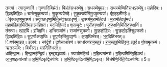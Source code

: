 

  
तन्त्वा॑। त्वा॒नृ॒म्णानि॑। नृ॒म्णानि॒बिभ्र॑तं। बिभ्र॑तंस॒धस्थे॑षु। स॒धस्थे॑षुम॒ह:। स॒धस्थे॒ष्विति॑स॒धऽस्थे॑षु। म॒होदि॒व:। दि॒वइति॑दि॒व:॥ चारुं॑सुकृ॒त्यया॑। सु॒कृ॒त्यये॑महे। सु॒कृ॒त्ययेति॑सु॒ऽकृ॒त्यया॑। ई॒म॒ह॒इती॑महे॥  
ंवृ॑क्तधृष्णुमु॒क्थ्यं॑। संवृ॑क्तधृष्णु॒मिति॒संवृ॑क्तऽधृष्णुं। उ॒क्थ्यं॑म॒हाम॑हिव्रतं। म॒हाम॑हिव्रतं॒मदं॑। म॒हाम॑हिव्रत॒मिति॑म॒हाऽम॑हिव्रतं। मद॒मिति॒मदं॑॥ श॒तम्पुर॑:। पुरो॑रुरु॒क्षणिं॑। रु॒रु॒क्षणि॒मिति॑रु॒रु॒क्षणिं॑॥  
त॑स्त्वा। त्वा॒र॒यिं। र॒यिम॒भि। अ॒भिराजा॑नं। राजा॑नंसुक्रतो। सु॒क्र॒तो॒दि॒व:। सु॒क्र॒तो॒इति॑सुऽक्रतो। दि॒वइति॑दि॒व:॥ सु॒प॒र्णोअ॑व्य॒थि:। सु॒प॒र्णइति॑सु॒ऽप॒र्ण:। अ॒व्य॒थिर्भ॑रत्। भ॒र॒दिति॑भरत्॥  
िश्व॑स्मा॒इत्। इत्स्व॑:। स्व॑र्दृ॒शे। दृ॒शेसाधा॑रणं। साधा॑रणंरज॒स्तुरं॑। र॒ज॒स्तुर॒मिति॑र॒ज॒:ऽतुरं॑॥ गो॒पामृ॒तस्य॑। ऋ॒तस्य॒वि:। विर्भ॑रत्। भ॒र॒दिति॑भरत्॥  
धा॑हिन्वा॒न:। हि॒न्वा॒नइ॑न्द्रि॒यं। इ॒न्द्र॒यञ्ज्याय॑:। ज्यायो॑महि॒त्वं। म॒हि॒त्वमा॑नशे। म॒हि॒त्वमिति॑म॒हि॒ऽत्वं। आ॒न॒शइत्या॑नशे॥ अ॒भि॒ष्टिकृद्विच॑र्षणि:। अ॒भि॒ष्टिकृदित्य॑भि॒ष्टि॒ऽकृत्। विच॑र्षणि॒रिति॒विऽच॑र्षणि:॥ 5॥  
